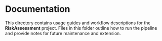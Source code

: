 # Documentation

This directory contains usage guides and workflow descriptions for the
**RiskAssessment** project. Files in this folder outline how to run the
pipeline and provide notes for future maintenance and extension.
